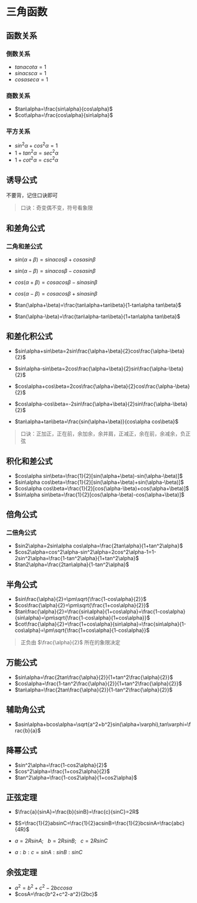 # 三角函数

## 函数关系

### 倒数关系

- $tan\alpha cot\alpha=1$
- $sin\alpha csc\alpha=1$
- $cos\alpha sec\alpha=1$

### 商数关系

- $tan\alpha=\frac{sin\alpha}{cos\alpha}$
- $cot\alpha=\frac{cos\alpha}{sin\alpha}$

### 平方关系

- $sin^2\alpha+cos^2\alpha=1$
- $1+tan^2\alpha=sec^2\alpha$
- $1+cot^2\alpha=csc^2\alpha$

## 诱导公式

不要背，记住口诀即可

> 口诀：奇变偶不变，符号看象限

## 和差角公式

### 二角和差公式

- $sin(\alpha+\beta)=sin\alpha cos\beta+cos\alpha sin\beta$
- $sin(\alpha-\beta)=sin\alpha cos\beta-cos\alpha sin\beta$

- $cos(\alpha+\beta)=cos\alpha cos\beta-sin\alpha sin\beta$
- $cos(\alpha-\beta)=cos\alpha cos\beta+sin\alpha sin\beta$

- $tan(\alpha+\beta)=\frac{tan\alpha+tan\beta}{1-tan\alpha tan\beta}$
- $tan(\alpha-\beta)=\frac{tan\alpha-tan\beta}{1+tan\alpha tan\beta}$

## 和差化积公式

- $sin\alpha+sin\beta=2sin\frac{\alpha+\beta}{2}cos\frac{\alpha-\beta}{2}$
- $sin\alpha-sin\beta=2cos\frac{\alpha+\beta}{2}sin\frac{\alpha-\beta}{2}$

- $cos\alpha+cos\beta=2cos\frac{\alpha+\beta}{2}cos\frac{\alpha-\beta}{2}$
- $cos\alpha-cos\beta=-2sin\frac{\alpha+\beta}{2}sin\frac{\alpha-\beta}{2}$

- $tan\alpha+tan\beta=\frac{sin(\alpha+\beta)}{cos\alpha cos\beta}$

> 口诀：正加正，正在前，余加余，余并肩，正减正，余在前，余减余，负正弦

## 积化和差公式

- $cos\alpha sin\beta=\frac{1}{2}[sin(\alpha+\beta)-sin(\alpha-\beta)]$
- $sin\alpha cos\beta=\frac{1}{2}[sin(\alpha+\beta)+sin(\alpha-\beta)]$
- $cos\alpha cos\beta=\frac{1}{2}[cos(\alpha-\beta)+cos(\alpha+\beta)]$
- $sin\alpha sin\beta=\frac{1}{2}[cos(\alpha-\beta)-cos(\alpha+\beta)]$

## 倍角公式

### 二倍角公式

- $sin2\alpha=2sin\alpha cos\alpha=\frac{2tan\alpha}{1+tan^2\alpha}$
- $cos2\alpha=cos^2\alpha-sin^2\alpha=2cos^2\alpha-1=1-2sin^2\alpha=\frac{1-tan^2\alpha}{1+tan^2\alpha}$
- $tan2\alpha=\frac{2tan\alpha}{1-tan^2\alpha}$

## 半角公式

- $sin\frac{\alpha}{2}=\pm\sqrt{\frac{1-cos\alpha}{2}}$
- $cos\frac{\alpha}{2}=\pm\sqrt{\frac{1+cos\alpha}{2}}$
- $tan\frac{\alpha}{2}=\frac{sin\alpha}{1+cos\alpha}=\frac{1-cos\alpha}{sin\alpha}=\pm\sqrt{\frac{1-cos\alpha}{1+cos\alpha}}$
- $cot\frac{\alpha}{2}=\frac{1+cos\alpha}{sin\alpha}=\frac{sin\alpha}{1-cos\alpha}=\pm\sqrt{\frac{1+cos\alpha}{1-cos\alpha}}$

> 正负由 $\frac{\alpha}{2}$ 所在的象限决定

## 万能公式

- $sin\alpha=\frac{2tan\frac{\alpha}{2}}{1+tan^2\frac{\alpha}{2}}$
- $cos\alpha=\frac{1-tan^2\frac{\alpha}{2}}{1+tan^2\frac{\alpha}{2}}$
- $tan\alpha=\frac{2tan\frac{\alpha}{2}}{1-tan^2\frac{\alpha}{2}}$

## 辅助角公式

- $asin\alpha+bcos\alpha=\sqrt{a^2+b^2}sin(\alpha+\varphi),tan\varphi=\frac{b}{a}$

## 降幂公式

- $sin^2\alpha=\frac{1-cos2\alpha}{2}$
- $cos^2\alpha=\frac{1+cos2\alpha}{2}$
- $tan^2\alpha=\frac{1-cos2\alpha}{1+cos2\alpha}$

## 正弦定理

- $\frac{a}{sinA}=\frac{b}{sinB}=\frac{c}{sinC}=2R$

- $S=\frac{1}{2}absinC=\frac{1}{2}acsinB=\frac{1}{2}bcsinA=\frac{abc}{4R}$
- $a=2RsinA;\ \ \ b=2RsinB;\ \ \ c=2RsinC$
- $a:b:c=sinA:sinB:sinC$

## 余弦定理

- $a^2=b^2+c^2-2bccos\alpha$
- $cosA=\frac{b^2+c^2-a^2}{2bc}$